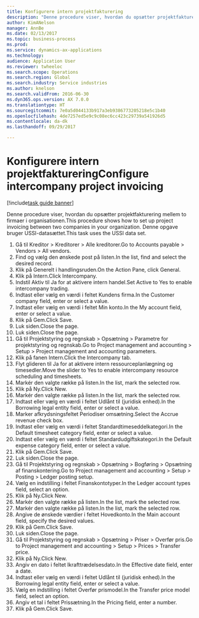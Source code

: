 ```yaml
--- 
title: Konfigurere intern projektfakturering
description: "Denne procedure viser, hvordan du opsætter projektfakturering mellem to firmaer i organisationen."
author: KimANelson
manager: AnnBe
ms.date: 02/13/2017
ms.topic: business-process
ms.prod: 
ms.service: dynamics-ax-applications
ms.technology: 
audience: Application User
ms.reviewer: twheeloc
ms.search.scope: Operations
ms.search.region: Global
ms.search.industry: Service industries
ms.author: knelson
ms.search.validFrom: 2016-06-30
ms.dyn365.ops.version: AX 7.0.0
ms.translationtype: HT
ms.sourcegitcommit: 7e0a5d044133b917a3eb9386773205218e5c1b40
ms.openlocfilehash: 4de7257ed5e9c9c08ec6cc423c29739a541926d5
ms.contentlocale: da-dk
ms.lasthandoff: 09/29/2017

---
```

# <a name="configure-intercompany-project-invoicing"></a><span data-ttu-id="96a11-103">Konfigurere intern projektfakturering</span><span class="sxs-lookup"><span data-stu-id="96a11-103">Configure intercompany project invoicing</span></span>

[!include[task guide banner](../../includes/task-guide-banner.md)]

<span data-ttu-id="96a11-104">Denne procedure viser, hvordan du opsætter projektfakturering mellem to firmaer i organisationen.</span><span class="sxs-lookup"><span data-stu-id="96a11-104">This procedure shows how to set up project invoicing between two companies in your organization.</span></span> <span data-ttu-id="96a11-105">Denne opgave bruger USSI-datasættet.</span><span class="sxs-lookup"><span data-stu-id="96a11-105">This task uses the USSI data set.</span></span>

1. <span data-ttu-id="96a11-106">Gå til Kreditor > Kreditorer > Alle kreditorer.</span><span class="sxs-lookup"><span data-stu-id="96a11-106">Go to Accounts payable > Vendors > All vendors.</span></span>
2. <span data-ttu-id="96a11-107">Find og vælg den ønskede post på listen.</span><span class="sxs-lookup"><span data-stu-id="96a11-107">In the list, find and select the desired record.</span></span>
3. <span data-ttu-id="96a11-108">Klik på Generelt i handlingsruden.</span><span class="sxs-lookup"><span data-stu-id="96a11-108">On the Action Pane, click General.</span></span>
4. <span data-ttu-id="96a11-109">Klik på Intern.</span><span class="sxs-lookup"><span data-stu-id="96a11-109">Click Intercompany.</span></span>
5. <span data-ttu-id="96a11-110">Indstil Aktiv til Ja for at aktivere intern handel.</span><span class="sxs-lookup"><span data-stu-id="96a11-110">Set Active to Yes to enable intercompany trading.</span></span>
6. <span data-ttu-id="96a11-111">Indtast eller vælg en værdi i feltet Kundens firma.</span><span class="sxs-lookup"><span data-stu-id="96a11-111">In the Customer company field, enter or select a value.</span></span>
7. <span data-ttu-id="96a11-112">Indtast eller vælg en værdi i feltet Min konto.</span><span class="sxs-lookup"><span data-stu-id="96a11-112">In the My account field, enter or select a value.</span></span>
8. <span data-ttu-id="96a11-113">Klik på Gem.</span><span class="sxs-lookup"><span data-stu-id="96a11-113">Click Save.</span></span>
9. <span data-ttu-id="96a11-114">Luk siden.</span><span class="sxs-lookup"><span data-stu-id="96a11-114">Close the page.</span></span>
10. <span data-ttu-id="96a11-115">Luk siden.</span><span class="sxs-lookup"><span data-stu-id="96a11-115">Close the page.</span></span>
11. <span data-ttu-id="96a11-116">Gå til Projektstyring og regnskab > Opsætning > Parametre for projektstyring og regnskab.</span><span class="sxs-lookup"><span data-stu-id="96a11-116">Go to Project management and accounting > Setup > Project management and accounting parameters.</span></span>
12. <span data-ttu-id="96a11-117">Klik på fanen Intern.</span><span class="sxs-lookup"><span data-stu-id="96a11-117">Click the Intercompany tab.</span></span>
13. <span data-ttu-id="96a11-118">Flyt glideren til Ja for at aktivere intern ressourceplanlægning og timesedler.</span><span class="sxs-lookup"><span data-stu-id="96a11-118">Move the slider to Yes to enable intercompany resource scheduling and timesheets.</span></span>
14. <span data-ttu-id="96a11-119">Markér den valgte række på listen.</span><span class="sxs-lookup"><span data-stu-id="96a11-119">In the list, mark the selected row.</span></span>
15. <span data-ttu-id="96a11-120">Klik på Ny.</span><span class="sxs-lookup"><span data-stu-id="96a11-120">Click New.</span></span>
16. <span data-ttu-id="96a11-121">Markér den valgte række på listen.</span><span class="sxs-lookup"><span data-stu-id="96a11-121">In the list, mark the selected row.</span></span>
17. <span data-ttu-id="96a11-122">Indtast eller vælg en værdi i feltet Udlånt til (juridisk enhed).</span><span class="sxs-lookup"><span data-stu-id="96a11-122">In the Borrowing legal entity field, enter or select a value.</span></span>
18. <span data-ttu-id="96a11-123">Marker afkrydsningsfeltet Periodiser omsætning.</span><span class="sxs-lookup"><span data-stu-id="96a11-123">Select the Accrue revenue check box.</span></span>
19. <span data-ttu-id="96a11-124">Indtast eller vælg en værdi i feltet Standardtimeseddelkategori.</span><span class="sxs-lookup"><span data-stu-id="96a11-124">In the Default timesheet category field, enter or select a value.</span></span>
20. <span data-ttu-id="96a11-125">Indtast eller vælg en værdi i feltet Standardudgiftskategori.</span><span class="sxs-lookup"><span data-stu-id="96a11-125">In the Default expense category field, enter or select a value.</span></span>
21. <span data-ttu-id="96a11-126">Klik på Gem.</span><span class="sxs-lookup"><span data-stu-id="96a11-126">Click Save.</span></span>
22. <span data-ttu-id="96a11-127">Luk siden.</span><span class="sxs-lookup"><span data-stu-id="96a11-127">Close the page.</span></span>
23. <span data-ttu-id="96a11-128">Gå til Projektstyring og regnskab > Opsætning > Bogføring > Opsætning af finanskontering.</span><span class="sxs-lookup"><span data-stu-id="96a11-128">Go to Project management and accounting > Setup > Posting > Ledger posting setup.</span></span>
24. <span data-ttu-id="96a11-129">Vælg en indstilling i feltet Finanskontotyper.</span><span class="sxs-lookup"><span data-stu-id="96a11-129">In the Ledger account types field, select an option.</span></span>
25. <span data-ttu-id="96a11-130">Klik på Ny.</span><span class="sxs-lookup"><span data-stu-id="96a11-130">Click New.</span></span>
26. <span data-ttu-id="96a11-131">Markér den valgte række på listen.</span><span class="sxs-lookup"><span data-stu-id="96a11-131">In the list, mark the selected row.</span></span>
27. <span data-ttu-id="96a11-132">Markér den valgte række på listen.</span><span class="sxs-lookup"><span data-stu-id="96a11-132">In the list, mark the selected row.</span></span>
28. <span data-ttu-id="96a11-133">Angive de ønskede værdier i feltet Hovedkonto.</span><span class="sxs-lookup"><span data-stu-id="96a11-133">In the Main account field, specify the desired values.</span></span>
29. <span data-ttu-id="96a11-134">Klik på Gem.</span><span class="sxs-lookup"><span data-stu-id="96a11-134">Click Save.</span></span>
30. <span data-ttu-id="96a11-135">Luk siden.</span><span class="sxs-lookup"><span data-stu-id="96a11-135">Close the page.</span></span>
31. <span data-ttu-id="96a11-136">Gå til Projektstyring og regnskab > Opsætning > Priser > Overfør pris.</span><span class="sxs-lookup"><span data-stu-id="96a11-136">Go to Project management and accounting > Setup > Prices > Transfer price.</span></span>
32. <span data-ttu-id="96a11-137">Klik på Ny.</span><span class="sxs-lookup"><span data-stu-id="96a11-137">Click New.</span></span>
33. <span data-ttu-id="96a11-138">Angiv en dato i feltet Ikrafttrædelsesdato.</span><span class="sxs-lookup"><span data-stu-id="96a11-138">In the Effective date field, enter a date.</span></span>
34. <span data-ttu-id="96a11-139">Indtast eller vælg en værdi i feltet Udlånt til (juridisk enhed).</span><span class="sxs-lookup"><span data-stu-id="96a11-139">In the Borrowing legal entity field, enter or select a value.</span></span>
35. <span data-ttu-id="96a11-140">Vælg en indstilling i feltet Overfør prismodel.</span><span class="sxs-lookup"><span data-stu-id="96a11-140">In the Transfer price model field, select an option.</span></span>
36. <span data-ttu-id="96a11-141">Angiv et tal i feltet Prissætning.</span><span class="sxs-lookup"><span data-stu-id="96a11-141">In the Pricing field, enter a number.</span></span>
37. <span data-ttu-id="96a11-142">Klik på Gem.</span><span class="sxs-lookup"><span data-stu-id="96a11-142">Click Save.</span></span>


